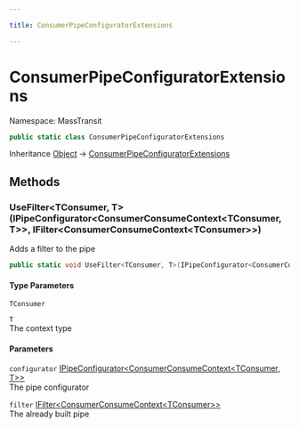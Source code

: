 ```yaml
---

title: ConsumerPipeConfiguratorExtensions

---
```


# ConsumerPipeConfiguratorExtensions

Namespace: MassTransit

```csharp
public static class ConsumerPipeConfiguratorExtensions
```

Inheritance [Object](https://learn.microsoft.com/en-us/dotnet/api/system.object) → [ConsumerPipeConfiguratorExtensions](../masstransit/consumerpipeconfiguratorextensions)

## Methods

### **UseFilter\<TConsumer, T\>(IPipeConfigurator\<ConsumerConsumeContext\<TConsumer, T\>\>, IFilter\<ConsumerConsumeContext\<TConsumer\>\>)**

Adds a filter to the pipe

```csharp
public static void UseFilter<TConsumer, T>(IPipeConfigurator<ConsumerConsumeContext<TConsumer, T>> configurator, IFilter<ConsumerConsumeContext<TConsumer>> filter)
```

#### Type Parameters

`TConsumer`<br/>

`T`<br/>
The context type

#### Parameters

`configurator` [IPipeConfigurator\<ConsumerConsumeContext\<TConsumer, T\>\>](../../masstransit-abstractions/masstransit/ipipeconfigurator-1)<br/>
The pipe configurator

`filter` [IFilter\<ConsumerConsumeContext\<TConsumer\>\>](../../masstransit-abstractions/masstransit/ifilter-1)<br/>
The already built pipe
